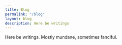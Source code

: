 ```yaml
---
title: Blog
permalink: "/blog"
layout: blog
description: Here be writings
---
```


Here be writings. Mostly mundane, sometimes fanciful.